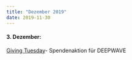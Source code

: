 ```yaml
---
title: "Dezember 2019"
date: 2019-11-30
---
```


#### **3\. Dezember:**

[Giving Tuesday](https://www.deepwave.org/giving-tuesday/#)\- Spendenaktion für DEEPWAVE
